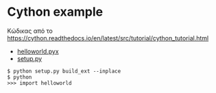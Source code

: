 # Cython example

Κώδικας από το <https://cython.readthedocs.io/en/latest/src/tutorial/cython_tutorial.html>

* [helloworld.pyx](./helloworld.pyx)
* [setup.py](./setup.py)


```
$ python setup.py build_ext --inplace
$ python
>>> import helloworld
```